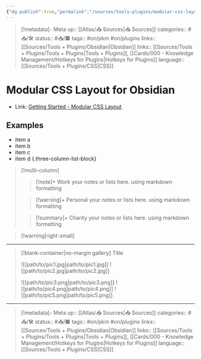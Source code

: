 ```yaml
---
{"dg-publish":true,"permalink":"/sources/tools-plugins/modular-css-layout-for-obsidian/"}
---
```


> [!metadata]- Meta
> up:: [[Atlas/📥 Sources\|📥 Sources]]
> categories:: #📥/🛠
> status:: #📥/🟧 
> tags:: #on/pkm #on/plugins
> links:: [[Sources/Tools + Plugins/Obsidian\|Obsidian]]
> links::  [[Sources/Tools + Plugins/Tools + Plugins\|Tools + Plugins]], [[Cards/000 - Knowledge Management/Hotkeys for Plugins\|Hotkeys for Plugins]]
> language:: [[Sources/Tools + Plugins/CSS\|CSS]]

# Modular CSS Layout for Obsidian

- Link: [Getting Started - Modular CSS Layout](https://efemkay.github.io/obsidian-modular-css-layout/) 

## Examples



- item a
- item b
- item c
- item d
{.three-column-list-block}

> [!multi-column]
>
>> [!note]+ Work
>> your notes or lists here. using markdown formatting
>
>> [!warning]+ Personal
>> your notes or lists here. using markdown formatting
>
>> [!summary]+ Charity
>> your notes or lists here. using markdown formatting

> [!warning|right-small]



---


> [!blank-container|no-margin gallery] Title
>
> ![[path/to/pic1.jpg\|path/to/pic1.jpg]]
> ![[path/to/pic2.jpg\|path/to/pic2.jpg]]
>
> ![[path/to/pic3.png\|path/to/pic3.png]]
> ![[path/to/pic4.png\|path/to/pic4.png]]
> ![[path/to/pic5.png\|path/to/pic5.png]]

---

> [!metadata]- Meta
> up:: [[Atlas/📥 Sources\|📥 Sources]]
> categories:: #📥/🛠
> status:: #📥/🟧 
> tags:: #on/pkm #on/plugins
> links:: [[Sources/Tools + Plugins/Obsidian\|Obsidian]]
> links::  [[Sources/Tools + Plugins/Tools + Plugins\|Tools + Plugins]], [[Cards/000 - Knowledge Management/Hotkeys for Plugins\|Hotkeys for Plugins]]
> language:: [[Sources/Tools + Plugins/CSS\|CSS]]

